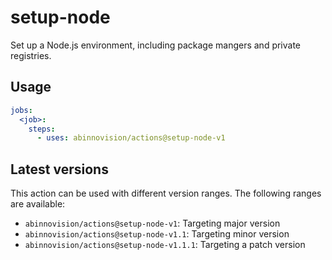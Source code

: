 # setup-node

Set up a Node.js environment, including package mangers and private registries.

## Usage

[//]: # "x-release-please-start-major"

```yaml
jobs:
  <job>:
    steps:
      - uses: abinnovision/actions@setup-node-v1
```

[//]: # "x-release-please-end"

## Latest versions

This action can be used with different version ranges. The following ranges are available:

- `abinnovision/actions@setup-node-v1`: Targeting major version <!-- x-release-please-major -->
- `abinnovision/actions@setup-node-v1.1`: Targeting minor version <!-- x-release-please-minor -->
- `abinnovision/actions@setup-node-v1.1.1`: Targeting a patch version <!-- x-release-please-version -->
